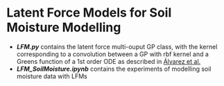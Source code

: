 # Latent Force Models for Soil Moisture Modelling

- ***LFM.py*** contains the latent force multi-ouput GP class, with the kernel corresponding to a convolution between a GP with rbf kernel and a Greens function of a 1st order ODE as described in [Álvarez et al.](http://proceedings.mlr.press/v5/alvarez09a/alvarez09a.pdf)
- ***LFM_SoilMoisture.ipynb*** contains the experiments of modelling soil moisture data with LFMs
